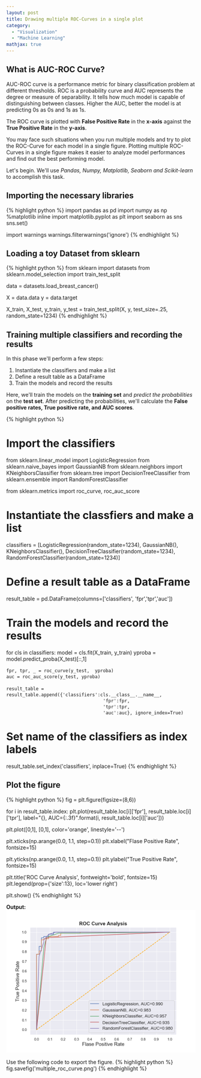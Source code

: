 ```yaml
---
layout: post
title: Drawing multiple ROC-Curves in a single plot
category: 
  - "Visualization"
  - "Machine Learning"
mathjax: true
---
```


## What is AUC-ROC Curve?

AUC-ROC curve is a performance metric for binary classification problem at different thresholds. 
ROC is a probability curve and AUC represents the degree or measure of separability. 
It tells how much model is capable of distinguishing between classes. 
Higher the AUC, better the model is at predicting 0s as 0s and 1s as 1s.

The ROC curve is plotted with **False Positive Rate** in the **x-axis** against the **True Positive Rate** in the **y-axis**.

You may face such situations when you run multiple models and try to plot the ROC-Curve for each model in a single figure. 
Plotting multiple ROC-Curves in a single figure makes it easier to analyze model performances and find out the best performing model.

Let's begin. We'll use *Pandas, Numpy, Matplotlib, Seaborn and Scikit-learn* to accomplish this task.

## Importing the necessary libraries
{% highlight python %}
import pandas as pd
import numpy as np
%matplotlib inline
import matplotlib.pyplot as plt
import seaborn as sns
sns.set()

import warnings
warnings.filterwarnings('ignore')
{% endhighlight %}

## Loading a toy Dataset from sklearn
{% highlight python %}
from sklearn import datasets
from sklearn.model_selection import train_test_split

data = datasets.load_breast_cancer()

X = data.data
y = data.target

X_train, X_test, y_train, y_test = train_test_split(X, y, 
                                                    test_size=.25,
                                                    random_state=1234)
{% endhighlight %}

## Training multiple classifiers and recording the results
In this phase we'll perform a few steps:
1. Instantiate the classifiers and make a list
2. Define a result table as a DataFrame
3. Train the models and record the results

Here, we'll train the models on the **training set** and *predict the probabilities* on the **test set**. 
After predicting the probabilities, we'll calculate the **False positive rates, True positive rate, and AUC scores**.

{% highlight python %}
# Import the classifiers
from sklearn.linear_model import LogisticRegression
from sklearn.naive_bayes import GaussianNB
from sklearn.neighbors import KNeighborsClassifier
from sklearn.tree import DecisionTreeClassifier
from sklearn.ensemble import RandomForestClassifier

from sklearn.metrics import roc_curve, roc_auc_score

# Instantiate the classfiers and make a list
classifiers = [LogisticRegression(random_state=1234), 
               GaussianNB(), 
               KNeighborsClassifier(), 
               DecisionTreeClassifier(random_state=1234),
               RandomForestClassifier(random_state=1234)]

# Define a result table as a DataFrame
result_table = pd.DataFrame(columns=['classifiers', 'fpr','tpr','auc'])

# Train the models and record the results
for cls in classifiers:
    model = cls.fit(X_train, y_train)
    yproba = model.predict_proba(X_test)[::,1]
    
    fpr, tpr, _ = roc_curve(y_test,  yproba)
    auc = roc_auc_score(y_test, yproba)
    
    result_table = result_table.append({'classifiers':cls.__class__.__name__,
                                        'fpr':fpr, 
                                        'tpr':tpr, 
                                        'auc':auc}, ignore_index=True)

# Set name of the classifiers as index labels
result_table.set_index('classifiers', inplace=True)
{% endhighlight %}

## Plot the figure
{% highlight python %}
fig = plt.figure(figsize=(8,6))

for i in result_table.index:
    plt.plot(result_table.loc[i]['fpr'], 
             result_table.loc[i]['tpr'], 
             label="{}, AUC={:.3f}".format(i, result_table.loc[i]['auc']))
    
plt.plot([0,1], [0,1], color='orange', linestyle='--')

plt.xticks(np.arange(0.0, 1.1, step=0.1))
plt.xlabel("Flase Positive Rate", fontsize=15)

plt.yticks(np.arange(0.0, 1.1, step=0.1))
plt.ylabel("True Positive Rate", fontsize=15)

plt.title('ROC Curve Analysis', fontweight='bold', fontsize=15)
plt.legend(prop={'size':13}, loc='lower right')

plt.show()
{% endhighlight %}

**Output:**
![alt text](/images/multiple_roc_curve.png "Multiple ROC Curve.png")


Use the following code to export the figure.
{% highlight python %}
fig.savefig('multiple_roc_curve.png')
{% endhighlight %}

